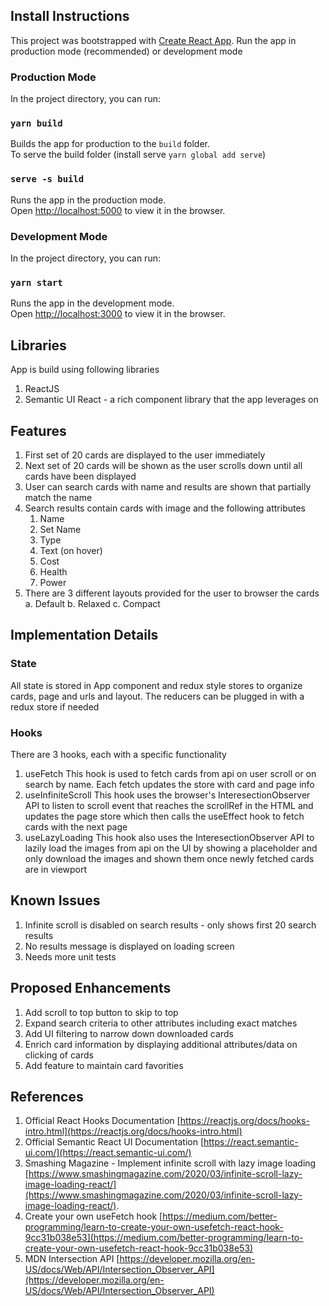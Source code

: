 ## Install Instructions
This project was bootstrapped with [Create React App](https://github.com/facebook/create-react-app).
Run the app in production mode (recommended) or development mode

### Production Mode
In the project directory, you can run:
### `yarn build`
Builds the app for production to the `build` folder.<br />
To serve the build folder (install serve `yarn global add serve`)

### `serve -s build`
Runs the app in the production mode.<br />
Open [http://localhost:5000](http://localhost:5000) to view it in the browser.

### Development Mode
In the project directory, you can run:
### `yarn start`
Runs the app in the development mode.<br />
Open [http://localhost:3000](http://localhost:3000) to view it in the browser.

## Libraries
App is build using following libraries
1. ReactJS
2. Semantic UI React - a rich component library that the app leverages on

## Features
1. First set of 20 cards are displayed to the user immediately
2. Next set of 20 cards will be shown as the user scrolls down until all cards have been displayed
3. User can search cards with name and results are shown that partially match the name
4. Search results contain cards with image and the following attributes
    1. Name
    2. Set Name
    3. Type
    4. Text (on hover)
    5. Cost
    6. Health
    7. Power
5. There are 3 different layouts provided for the user to browser the cards
    a. Default
    b. Relaxed
    c. Compact

## Implementation Details
### State
All state is stored in App component and redux style stores to organize cards, page and urls and layout. The reducers can be plugged in with a redux store if needed

### Hooks
There are 3 hooks, each with a specific functionality
1. useFetch
This hook is used to fetch cards from api on user scroll or on search by name. Each fetch updates the store with card and page info
2. useInfiniteScroll
This hook uses the browser's InteresectionObserver API to listen to scroll event that reaches the scrollRef in the HTML and updates the page store which then calls the useEffect hook to fetch cards with the next page
3. useLazyLoading
This hook also uses the InteresectionObserver API to lazily load the images from api on the UI by  showing a placeholder and only download the images and shown them once newly fetched cards are in viewport

## Known Issues
1. Infinite scroll is disabled on search results - only shows first 20 search results
2. No results message is displayed on loading screen
3. Needs more unit tests

## Proposed Enhancements
1. Add scroll to top button to skip to top
2. Expand search criteria to other attributes including exact matches
3. Add UI filtering to narrow down downloaded cards
4. Enrich card information by displaying additional attributes/data on clicking of cards
5. Add feature to maintain card favorities

## References
1. Official React Hooks Documentation [https://reactjs.org/docs/hooks-intro.html](https://reactjs.org/docs/hooks-intro.html)
2. Official Semantic React UI Documentation [https://react.semantic-ui.com/](https://react.semantic-ui.com/)
3. Smashing Magazine - Implement infinite scroll with lazy image loading [https://www.smashingmagazine.com/2020/03/infinite-scroll-lazy-image-loading-react/](https://www.smashingmagazine.com/2020/03/infinite-scroll-lazy-image-loading-react/).
4. Create your own useFetch hook [https://medium.com/better-programming/learn-to-create-your-own-usefetch-react-hook-9cc31b038e53](https://medium.com/better-programming/learn-to-create-your-own-usefetch-react-hook-9cc31b038e53)
5. MDN Intersection API [https://developer.mozilla.org/en-US/docs/Web/API/Intersection_Observer_API](https://developer.mozilla.org/en-US/docs/Web/API/Intersection_Observer_API)
